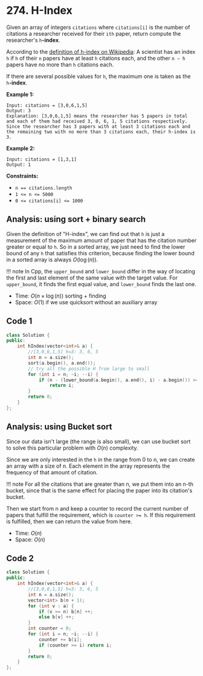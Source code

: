 # 274. H-Index

Given an array of integers `citations` where `citations[i]` is the number of citations a researcher received for their `ith` paper, return compute the researcher's `h`**-index**.

According to the [definition of h-index on Wikipedia](https://en.wikipedia.org/wiki/H-index): A scientist has an index `h` if `h` of their `n` papers have at least `h` citations each, and the other `n − h` papers have no more than `h` citations each.

If there are several possible values for `h`, the maximum one is taken as the `h`**-index**.

 

**Example 1:**

```
Input: citations = [3,0,6,1,5]
Output: 3
Explanation: [3,0,6,1,5] means the researcher has 5 papers in total and each of them had received 3, 0, 6, 1, 5 citations respectively.
Since the researcher has 3 papers with at least 3 citations each and the remaining two with no more than 3 citations each, their h-index is 3.
```

**Example 2:**

```
Input: citations = [1,3,1]
Output: 1
```

 

**Constraints:**

- `n == citations.length`
- `1 <= n <= 5000`
- `0 <= citations[i] <= 1000`

## Analysis: using sort + binary search

Given the definition of "H-index", we can find out that `h` is just a measurement of the maximum amount of paper that has the citation number greater or equal to `h`. So in a sorted array, we just need to find the lower bound of any `h` that satisfies this criterion, because finding the lower bound in a sorted array is always $O(\log(n))$.

!!! note
    In Cpp, the `upper_bound` and `lower_bound` differ in the way of locating the first and last element of the same value with the target value. For `upper_bound`, it finds the first equal value, and `lower_bound` finds the last one.

* Time: $O(n \times \log(n))$ sorting + finding
* Space: $O(1)$ if we use quicksort without an auxiliary array

## Code 1

```c++
class Solution {
public:
    int hIndex(vector<int>& a) {
        //[3,0,6,1,5] h=3: 3, 6, 5
        int n = a.size();
        sort(a.begin(), a.end());
      	// try all the possible H from large to small
        for (int i = n; ~i; --i) {
            if (n - (lower_bound(a.begin(), a.end(), i) - a.begin()) >= i)
                return i;
        }
        return 0;
    }
};
```

## Analysis: using Bucket sort

Since our data isn't large (the range is also small), we can use bucket sort to solve this particular problem with $O(n)$ complexity.

Since we are only interested in the `h` in the range from 0 to n, we can create an array with a size of n. Each element in the array represents the frequency of that amount of citation.

!!! note
    For all the citations that are greater than n, we put them into an n-th bucket, since that is the same effect for placing the paper into its citation's bucket.

Then we start from n and keep a counter to record the current number of papers
that fulfill the requirement, which is `counter >= h`. If this requirement is
fulfilled, then we can return the value from here.

* Time: $O(n)$
* Space: $O(n)$

## Code 2

```c++
class Solution {
public:
    int hIndex(vector<int>& a) {
        //[3,0,6,1,5] h=3: 3, 6, 5
        int n = a.size();
        vector<int> b(n + 1);
        for (int v : a) {
            if (v >= n) b[n] ++;
            else b[v] ++;
        }
        int counter = 0;
        for (int i = n; ~i; --i) {
            counter += b[i];
            if (counter >= i) return i;
        }
        return 0;      
    }
};
```



